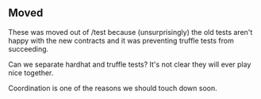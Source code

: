 ## Moved

These was moved out of /test because (unsurprisingly) the old tests aren't happy with the new contracts and it was preventing truffle tests from succeeding. 

Can we separate hardhat and truffle tests? It's not clear they will ever play nice together. 

Coordination is one of the reasons we should touch down soon. 

